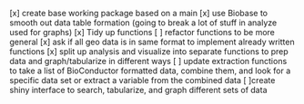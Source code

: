[x] create base working package based on a main
[x] use Biobase to smooth out data table formation (going to break a lot of stuff in analyze used for graphs)
[x] Tidy up functions
[ ] refactor functions to be more general
    [x] ask if all geo data is in same format to implement already written functions
    [x] split up analysis and visualize into separate functions to prep data and graph/tabularize in different ways
    [ ] update extraction functions to take a list of BioConductor formatted data, combine them, and look for a specific data set or extract a variable from the combined data
[ ]create shiny interface to search, tabularize, and graph different sets of data
